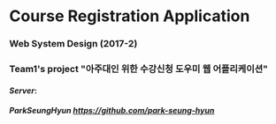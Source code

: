 # Course Registration Application
### Web System Design (2017-2) 
### Team1's project "아주대인 위한 수강신청 도우미 웹 어플리케이션"



#### *Server*:
##### ParkSeungHyun https://github.com/park-seung-hyun

